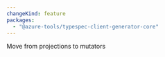 ```yaml
---
changeKind: feature
packages:
  - "@azure-tools/typespec-client-generator-core"
---
```


Move from projections to mutators
